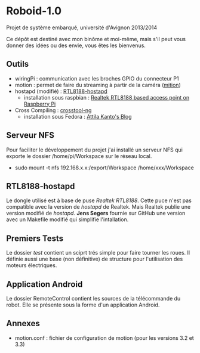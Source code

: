 Roboid-1.0
==========

Projet de système embarqué, université d'Avignon 2013/2014

Ce dépôt est destiné avec mon binôme et moi-même, mais s'il peut vous
donner des idées ou des envie, vous êtes les bienvenus.

Outils
------

 * wiringPi : communication avec les broches GPIO du connecteur P1
 * motion : permet de faire du streaming à partir de la caméra
   ([mition](http://www.lavrsen.dk/foswiki/bin/view/Motion/WebHome))
 * hostapd (modifié) : [RTL8188-hostapd](https://github.com/jenssegers/RTL8188-hostapd)
   * installation sous raspbian : [Realtek RTL8188 based access point on Raspberry Pi](http://jenssegers.be/blog/43/Realtek-RTL8188-based-access-point-on-Raspberry-Pi)
 * Cross Compiling : [crosstool-ng](http://crosstool-ng.org/)
   * installation sous Fedora : [Attila Kanto's Blog](https://akanto.wordpress.com/2012/10/02/cross-compiling-kernel-for-raspberry-pi-on-fedora-17-part-2/)

Serveur NFS
-----------

Pour faciliter le développement du projet j'ai installé un serveur NFS qui
exporte le dossier /home/pi/Workspace sur le réseau local.
 * sudo mount -t nfs 192.168.x.x:/export/Workspace /home/xxx/Workspace

RTL8188-hostapd
---------------

Le dongle utilisé est à base de puse *Realtek RTL8188*. Cette puce n'est pas
compatible avec la version de *hostapd* de Realtek. Mais Realtek publie une
version modifié de *hostapd*. **Jens Segers** fournie sur GitHub une version
avec un Makefile modifié qui simplifie l'intallation.

Premiers Tests
--------------

Le dossier *test* contient un sciprt trés simple pour faire tourner les roues.
Il définie aussi une base (non définitive) de structure pour l'utilisation
des moteurs électriques.

Application Android
-------------------

Le dossier RemoteControl contient les sources de la télécommande du robot.
Elle se présente sous la forme d'un application Android.

Annexes
-------

 * motion.conf : fichier de configuration de motion (pour les versions 3.2 et 3.3)
